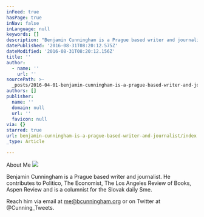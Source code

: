 ```yaml
---
inFeed: true
hasPage: true
inNav: false
inLanguage: null
keywords: []
description: "Benjamin Cunningham is a Prague based writer and journalist. He contributes to Politico, The Economist, The Los Angeles Review of Books, Aspen Review and is a columnist for the Slovak daily Sme. \_"
datePublished: '2016-08-31T08:20:12.575Z'
dateModified: '2016-08-31T08:20:12.156Z'
title: ''
author:
  - name: ''
    url: ''
sourcePath: >-
  _posts/2016-04-01-benjamin-cunningham-is-a-prague-based-writer-and-journalist.md
authors: []
publisher:
  name: ''
  domain: null
  url: ''
  favicon: null
via: {}
starred: true
url: benjamin-cunningham-is-a-prague-based-writer-and-journalist/index.html
_type: Article

---
```

About Me
![](https://s3-us-west-2.amazonaws.com/the-grid-img/p/f6d5224d6c5ca9dc06de437a4ed2412772d8de5d.jpg)

Benjamin Cunningham is a Prague based writer and journalist. He contributes to Politico, The Economist, The Los Angeles Review of Books, Aspen Review and is a columnist for the Slovak daily Sme.  

Reach him via email at me@bcunningham.org or on Twitter at @Cunning\_Tweets.